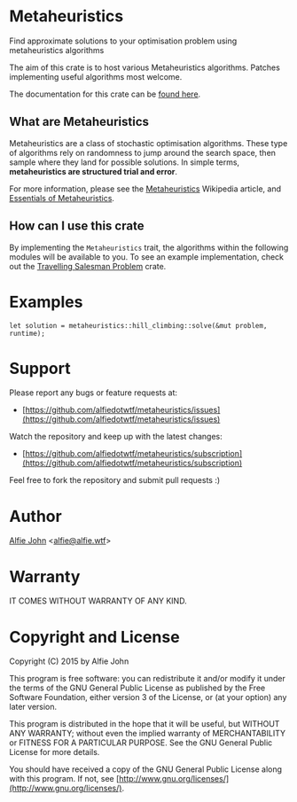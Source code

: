 # Metaheuristics

Find approximate solutions to your optimisation problem using metaheuristics algorithms

The aim of this crate is to host various Metaheuristics algorithms. Patches
implementing useful algorithms most welcome.

The documentation for this crate can be [found
here](https://www.alfie.wtf/rustdoc/metaheuristics/metaheuristics/).

## What are Metaheuristics

Metaheuristics are a class of stochastic optimisation algorithms. These type of
algorithms rely on randomness to jump around the search space, then sample
where they land for possible solutions. In simple terms, **metaheuristics are
structured trial and error**.

For more information, please see the
[Metaheuristics](https://en.wikipedia.org/wiki/Metaheuristic) Wikipedia
article, and [Essentials of
Metaheuristics](https://www.amazon.com/Essentials-Metaheuristics-Second-Sean-Luke/dp/1300549629).

## How can I use this crate

By implementing the `Metaheuristics` trait, the algorithms within the following modules will be
available to you. To see an example implementation, check out the [Travelling Salesman
Problem](https://www.alfie.wtf/rustdoc/travelling_salesman/travelling_salesman/) crate.

# Examples

    let solution = metaheuristics::hill_climbing::solve(&mut problem, runtime);

# Support

Please report any bugs or feature requests at:

* [https://github.com/alfiedotwtf/metaheuristics/issues](https://github.com/alfiedotwtf/metaheuristics/issues)

Watch the repository and keep up with the latest changes:

* [https://github.com/alfiedotwtf/metaheuristics/subscription](https://github.com/alfiedotwtf/metaheuristics/subscription)

Feel free to fork the repository and submit pull requests :)

# Author

[Alfie John](https://www.alfie.wtf) &lt;[alfie@alfie.wtf](mailto:alfie@alfie.wtf)&gt;

# Warranty

IT COMES WITHOUT WARRANTY OF ANY KIND.

# Copyright and License

Copyright (C) 2015 by Alfie John

This program is free software: you can redistribute it and/or modify it under
the terms of the GNU General Public License as published by the Free Software
Foundation, either version 3 of the License, or (at your option) any later
version.

This program is distributed in the hope that it will be useful, but WITHOUT ANY
WARRANTY; without even the implied warranty of MERCHANTABILITY or FITNESS FOR A
PARTICULAR PURPOSE. See the GNU General Public License for more details.

You should have received a copy of the GNU General Public License along with
this program. If not, see [http://www.gnu.org/licenses/](http://www.gnu.org/licenses/).

